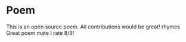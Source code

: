 # Poem
This is an open source poem. All contributions would be great!
rhymes
Great poem mate I rate 8/8!

